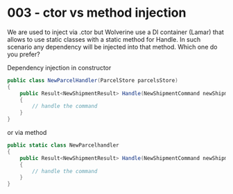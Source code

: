 # 003 - ctor vs method injection #

We are used to inject via .ctor but Wolverine use a DI container (Lamar) that allows to use static classes with a static method for Handle. In such scenario any dependency will be injected into that method. Which one do you prefer?

Dependency injection in constructor
```csharp
public class NewParcelHandler(ParcelStore parcelsStore)
{
    public Result<NewShipmentResult> Handle(NewShipmentCommand newShipmentCommand)
    {
        // handle the command
    }
}
```

or via method
```csharp
public static class NewParcelhandler
{
    public Result<NewShipmentResult> Handle(NewShipmentCommand newShipmentCommand)
    {
        // handle the command
    }
}
```